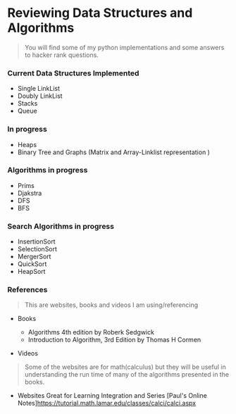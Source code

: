 # Reviewing Data Structures and Algorithms

> You will find some of my python implementations and some answers to hacker rank questions.

### Current Data Structures Implemented 
- Single LinkList 
- Doubly LinkList
- Stacks
- Queue

### In progress 
- Heaps
- Binary Tree and Graphs (Matrix and Array-Linklist representation )


### Algorithms in progress 
- Prims
- Djakstra
- DFS
- BFS

### Search Algorithms in progress
- InsertionSort
- SelectionSort
- MergerSort
- QuickSort
- HeapSort


### References

> This are websites, books and videos I am using/referencing
    
- Books
    * Algorithms 4th edition by Roberk Sedgwick
    * Introduction to Algorithm, 3rd Edition by Thomas H Cormen


- Videos 

> Some of the websites are for math(calculus) but they will be useful in understanding the run time of many of the algorithms presented in the books.

- Websites 
    Great for Learning Integration and Series [Paul's Online Notes]https://tutorial.math.lamar.edu/classes/calci/calci.aspx


